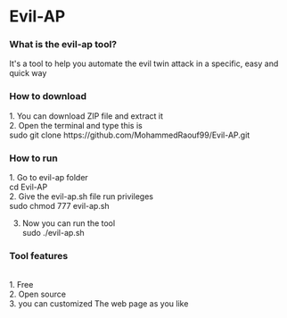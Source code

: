 # Evil-AP
<h3>What is the evil-ap tool?</h3>
 It's a tool to help you automate the evil twin attack
 in a specific, easy and quick way

 <h3> How to download</h3>
 1. You can download ZIP file and extract it <br>
 2. Open the terminal and type this is <br>
 sudo git clone https://github.com/MohammedRaouf99/Evil-AP.git <br>

 <h3>How to run </h3>
 1. Go to evil-ap folder <br>
 cd Evil-AP <br>
 2. Give the evil-ap.sh file run privileges <br>
 sudo chmod 777 evil-ap.sh <br>

 3. Now you can run the tool <br>
 sudo ./evil-ap.sh <br>

 <h3>Tool features</h3> <br>
 1. Free <br>
 2. Open source <br>
 3. you can customized The web page as you like <br>
